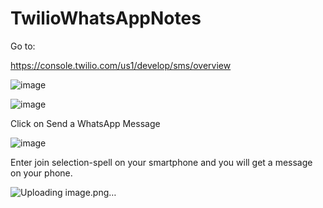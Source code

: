 # TwilioWhatsAppNotes

Go to:

https://console.twilio.com/us1/develop/sms/overview

![image](https://github.com/kiranshashiny/TwilioWhatsAppNotes/assets/14288989/7608ee61-555e-4627-bb4e-1489148f6528)

![image](https://github.com/kiranshashiny/TwilioWhatsAppNotes/assets/14288989/eb38816a-26ea-4d2e-847b-f7d0f0816eb5)

Click on Send a WhatsApp Message

![image](https://github.com/kiranshashiny/TwilioWhatsAppNotes/assets/14288989/1278f177-3c3d-4968-89be-69e07cb68c6c)

Enter join selection-spell on your smartphone and you will get a message on your phone.

![Uploading image.png…]()





